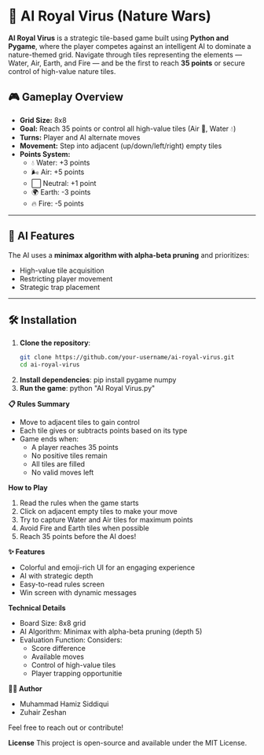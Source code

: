 # 🌿 AI Royal Virus (Nature Wars)

**AI Royal Virus** is a strategic tile-based game built using **Python and Pygame**, where the player competes against an intelligent AI to dominate a nature-themed grid. Navigate through tiles representing the elements — Water, Air, Earth, and Fire — and be the first to reach **35 points** or secure control of high-value nature tiles.



## 🎮 Gameplay Overview

- **Grid Size:** 8x8
- **Goal:** Reach 35 points or control all high-value tiles (Air 💨, Water 💧)
- **Turns:** Player and AI alternate moves
- **Movement:** Step into adjacent (up/down/left/right) empty tiles
- **Points System:**
  - 💧 Water: +3 points
  - 🌬️ Air: +5 points
  - ⬜ Neutral: +1 point
  - 🌍 Earth: -3 points
  - 🔥 Fire: -5 points

---

## 🧠 AI Features

The AI uses a **minimax algorithm with alpha-beta pruning** and prioritizes:
- High-value tile acquisition
- Restricting player movement
- Strategic trap placement

---

## 🛠 Installation

1. **Clone the repository**:
   ```bash
   git clone https://github.com/your-username/ai-royal-virus.git
   cd ai-royal-virus
2. **Install dependencies**:
   pip install pygame numpy
3. **Run the game**:
   python "AI Royal Virus.py"


**📋 Rules Summary**
- Move to adjacent tiles to gain control
- Each tile gives or subtracts points based on its type
- Game ends when:
  - A player reaches 35 points
  - No positive tiles remain
  - All tiles are filled
  - No valid moves left

**How to Play**
1) Read the rules when the game starts
2) Click on adjacent empty tiles to make your move
3) Try to capture Water and Air tiles for maximum points
4) Avoid Fire and Earth tiles when possible
5) Reach 35 points before the AI does!

**✨ Features**
- Colorful and emoji-rich UI for an engaging experience
- AI with strategic depth
- Easy-to-read rules screen
- Win screen with dynamic messages

**Technical Details**
- Board Size: 8x8 grid
- AI Algorithm: Minimax with alpha-beta pruning (depth 5)
- Evaluation Function: Considers:
   - Score difference
   - Available moves
   - Control of high-value tiles
   - Player trapping opportunitie

**🧑‍💻 Author**
- Muhammad Hamiz Siddiqui
- Zuhair Zeshan
  
Feel free to reach out or contribute!

**License**
This project is open-source and available under the MIT License.


